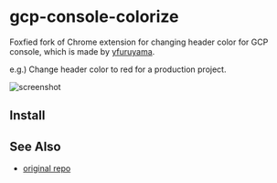 gcp-console-colorize
===

Foxfied fork of Chrome extension for changing header color for GCP console, which is made by [yfuruyama](https://github.com/yfuruyama).

e.g.) Change header color to red for a production project.

![screenshot](https://raw.github.com/addsict/gcp-console-colorize/master/image/gcp-console-colorize.png)

## Install

<!-- [Install from Chrome Web Store](https://chrome.google.com/webstore/detail/gcp-console-colorize/higjahjicmccalicmgfpokdmooopdhej?utm_source=gmail) -->

## See Also

* [original repo](https://github.com/yfuruyama/gcp-console-colorize)
